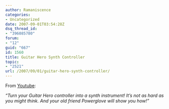 ```yaml
---
author: Ramaniscence
categories:
- Uncategorized
date: 2007-09-01T03:54:28Z
dsq_thread_id:
- "396085780"
forum:
- "12"
guid: "667"
id: 1560
title: Guitar Hero Synth Controller
topic:
- "2521"
url: /2007/09/01/guitar-hero-synth-controller/
---
```


From <a href="http://www.youtube.com/watch?v=aw_1U4m8oUM" target="_blank">Youtube</a>:

_&#8220;Turn your Guitar Hero controller into a synth instrument! It&#8217;s not as hard as you might think. And your old friend Powerglove will show you how!&#8221;_

<div align="center">
</div>